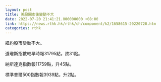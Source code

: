 ```yaml
---
layout: post
title: 美股開市後變動不大
date: 2022-07-20 21:41:21.000000000 +08:00
link: https://news.rthk.hk/rthk/ch/component/k2/1658615-20220720.htm
categories: rthk
---
```


紐約股市變動不大。

道瓊斯指數較早時報31795點，跌31點。

納斯達克指數報11759點，升45點。

標準普爾500指數報3939點，升2點。
